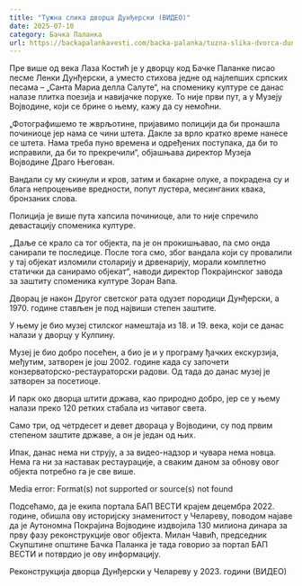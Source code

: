 ```yaml
---
title: "Тужна слика дворца Дунђерски (ВИДЕО)"
date: 2025-07-10
category: Бачка Паланка
url: https://backapalankavesti.com/backa-palanka/tuzna-slika-dvorca-dundjerski-video/
---
```


Пре више од века Лаза Костић је у дворцу код Бачке Паланке писао песме Ленки Дунђерски, а уместо стихова једне од најлепших српских песама – „Санта Мариа делла Салуте“, на споменику културе се данас налазе плитка поезија и навијачке поруке. То није први пут, а у Музеју Војводине, који се брине о њему, кажу да су немоћни.

„Фотографишемо те жврљотине, пријавимо полицији да би пронашла починиоце јер нама се чини штета. Дакле за врло кратко време нанесе се штета. Нама треба пуно времена и одређених поступака, да би то исправили, да би то прекречили“, објашњава директор Музеја Војводине Драго Његован.

Вандали су му скинули и кров, затим и бакарне олуке, а покрадена су и блага непроцењиве вредности, попут лустера, месинганих квака, бронзаних слова.

Полиција је више пута хапсила починиоце, али то није спречило девастацију споменика културе.

„Даље се крало са тог објекта, па је он прокишњавао, па смо онда санирали те последице. После тога смо, због вандала који су провалили у тај објекат изломили столарију и дрвенарију, морали комплетно статички да санирамо објекат“, наводи директор Покрајинског завода за заштиту споменика културе Зоран Вапа.

Дворац је након Другог светског рата одузет породици Дунђерски, а 1970. године стављен је под највиши степен заштите.

У њему је био музеј стилског намештаја из 18. и 19. века, који се данас налази у дворцу у Кулпину.

Музеј је био добро посећен, а био је и у програму ђачких екскурзија, међутим, затворен је још 2002. године када су започети конзерваторско-рестаураторски радови. Од тада до данас музеј је затворен за посетиоце.

И парк око дворца штити држава, као природно добро, јер се у њему налази преко 120 ретких стабала из читавог света.

Само три, од четрдесет и девет двораца у Војводини, су под првим степеном заштите државе, а он је један од њих.

Ипак, данас нема ни струју, а за видео-надзор и чувара нема новца. Нема га ни за наставак рестаурације, а сваким даном за обнову овог објекта потребно га је све више.

Media error: Format(s) not supported or source(s) not found

Подсећамо, да је екипа портала БАП ВЕСТИ крајем децембра 2022. године, обишла ову историјску знаменитост у Челареву, поводом најаве да је Аутономна Покрајина Војводине издвојила 130 милиона динара за прву фазу реконструкције овог објекта. Милан Чавић, председник Скупштине општине Бачка Паланка је тада говорио за портал БАП ВЕСТИ и потврдио је ову информацију.

Реконструкција дворца Дунђерски у Челареву у 2023. години (ВИДЕО)
